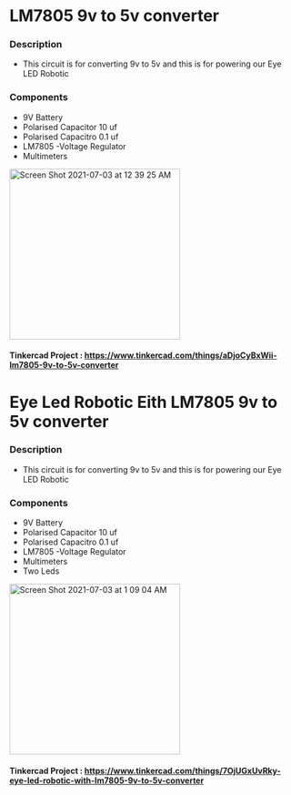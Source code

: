 # LM7805 9v to 5v converter

### Description  
* This circuit is for converting 9v to 5v and this is for powering our Eye LED Robotic 
### Components
* 9V Battery
* Polarised Capacitor 10 uf
* Polarised Capacitro 0.1 uf
* LM7805 -Voltage Regulator 
* Multimeters 


<img width="300" alt="Screen Shot 2021-07-03 at 12 39 25 AM" src="https://user-images.githubusercontent.com/66702376/124331215-99b12480-db97-11eb-97d5-797eefc2247c.png">

#### Tinkercad Project : https://www.tinkercad.com/things/aDjoCyBxWii-lm7805-9v-to-5v-converter


# Eye Led Robotic Eith LM7805 9v to 5v converter

### Description  
* This circuit is for converting 9v to 5v and this is for powering our Eye LED Robotic 
### Components
* 9V Battery
* Polarised Capacitor 10 uf
* Polarised Capacitro 0.1 uf
* LM7805 -Voltage Regulator 
* Multimeters 
* Two Leds 

<img width="300" alt="Screen Shot 2021-07-03 at 1 09 04 AM" src="https://user-images.githubusercontent.com/66702376/124332998-a8013f80-db9b-11eb-9cc8-edc9c6d3112d.png">

#### Tinkercad Project : https://www.tinkercad.com/things/7OjUGxUvRky-eye-led-robotic-with-lm7805-9v-to-5v-converter

